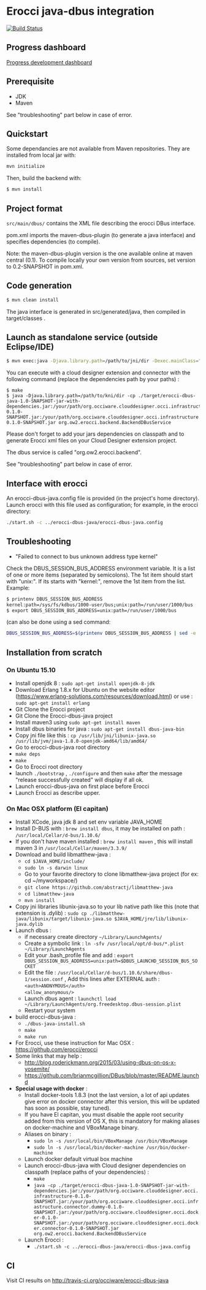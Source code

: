 # Erocci java-dbus integration

[![Build Status](https://travis-ci.org/occiware/erocci-dbus-java.svg?branch=master)](https://travis-ci.org/occiware/erocci-dbus-java)

## Progress dashboard
[Progress development dashboard](doc/devstatus.md)

## Prerequisite

* JDK
* Maven

See "troubleshooting" part below in case of error.

## Quickstart

Some dependancies are not available from Maven repositories. They are installed from local jar with:
```sh
mvn initialize
```

Then, build the backend with:

```sh
$ mvn install
```

## Project format

`src/main/dbus/` contains the XML file describing the erocci DBus interface.

pom.xml imports the maven-dbus-plugin (to generate a java interface)
and specifies dependencies (to compile).

Note: the maven-dbus-plugin version is the one available online at
maven central (0.1). To compile locally your own version from sources,
set version to 0.2-SNAPSHOT in pom.xml.

## Code generation

```sh
$ mvn clean install
```
The java interface is generated in src/generated/java, then compiled in
target/classes .

## Launch as standalone service (outside Eclipse/IDE)

```sh
$ mvn exec:java -Djava.library.path=/path/to/jni/dir -Dexec.mainClass="org.ow2.erocci.backend.BackendDBusService"
```

You can execute with a cloud designer extension and connector with the following command (replace the dependencies path by your paths) :
```
$ make
$ java -Djava.library.path=/path/to/kni/dir -cp ./target/erocci-dbus-java-1.0-SNAPSHOT-jar-with-dependencies.jar:/your/path/org.occiware.clouddesigner.occi.infrastructure-0.1.0-SNAPSHOT.jar:/your/path/org.occiware.clouddesigner.occi.infrastructure.connector.dummy-0.1.0-SNAPSHOT.jar org.ow2.erocci.backend.BackendDBusService
```

Please don't forget to add your jars dependencies on classpath and to generate Erocci xml files on your Cloud Designer extension project.

The dbus service is called "org.ow2.erocci.backend".

See "troubleshooting" part below in case of error.

## Interface with erocci

An erocci-dbus-java.config file is provided (in the project's home directory).
Launch erocci with this file used as configuration; for example, in the erocci directory:

```sh
./start.sh -c ../erocci-dbus-java/erocci-dbus-java.config
```

## Troubleshooting

* "Failed to connect to bus unknown address type kernel"

Check the DBUS_SESSION_BUS_ADDRESS environment variable. It is a list of one or more items (separated by semicolons).
The 1st item should start with "unix:". If its starts with "kernel:", remove the 1st item from the list.
Example:
```sh
$ printenv DBUS_SESSION_BUS_ADDRESS
kernel:path=/sys/fs/kdbus/1000-user/bus;unix:path=/run/user/1000/bus
$ export DBUS_SESSION_BUS_ADDRESS=unix:path=/run/user/1000/bus
```

(can also be done using a sed command:
```sh
DBUS_SESSION_BUS_ADDRESS=$(printenv DBUS_SESSION_BUS_ADDRESS | sed -e 's/kernel:.*;//' ).
```

## Installation from scratch
### On Ubuntu 15.10
* Install openjdk 8 : ```sudo apt-get install openjdk-8-jdk``` 
* Download Erlang 1.8.x for Ubuntu on the website editor (https://www.erlang-solutions.com/resources/download.html) or use : 
```sudo apt-get install erlang```
* Git Clone the Erocci project
* Git Clone the Erocci-dbus-java project
* Install maven3 using  ```sudo apt-get install maven```
* Install dbus binaries for java : ```sudo apt-get install dbus-java-bin```
* Copy jni file like this : ```cp /usr/lib/jni/libunix-java.so /usr/lib/jvm/java-1.8.0-openjdk-amd64/lib/amd64/```
* Go to erocci-dbus-java root directory
* ```make deps```
* ```make```
* Go to Erocci root directory
* launch ```./bootstrap``` , ```./configure``` and then ```make``` after the message "release successfully created" will display if all ok.
* Launch erocci-dbus-java on first place before Erocci
* Launch Erocci as describe upper.

### On Mac OSX platform (El capitan) 
* Install XCode, java jdk 8 and set env variable JAVA_HOME
* Install D-BUS with : ```brew install dbus```, it may be installed on path : ```/usr/local/Cellar/d-bus/1.10.6/```
* If you don't have maven installed : ```brew install maven``` , this will install maven 3 in ```/usr/local/Cellar/maven/3.3.9/```
* Download and build libmatthew-java : 
    * ```cd $JAVA_HOME/include/``` 
    * ```sudo ln -s darwin linux```
    * Go to your favorite directory to clone libmatthew-java project (for ex: cd ~/myworkspace/)
    * ```git clone https://github.com/abstractj/libmatthew-java```
    * ```cd libmatthew-java```
    * ```mvn install```
* Copy jni libraries libunix-java.so to your lib native path like this (note that extension is .dylib) : 
```sudo cp ./libmatthew-java/libunix/target/libunix-java.so $JAVA_HOME/jre/lib/libunix-java.dylib```
* Launch dbus :
    * if necessary create directory ```~/Library/LaunchAgents/```
    * Create a symbolic link : ```ln -sfv /usr/local/opt/d-bus/*.plist ~/Library/LaunchAgents```
    * Edit your .bash_profile file and add : ```export DBUS_SESSION_BUS_ADDRESS=unix:path=$DBUS_LAUNCHD_SESSION_BUS_SOCKET```
    * Edit the file :  ```/usr/local/Cellar/d-bus/1.10.6/share/dbus-1/session.conf``` , Add this lines after EXTERNAL auth :
            <br/>```<auth>ANONYMOUS</auth>```
  			<br/>```<allow_anonymous/>```
    * Launch dbus agent : ```launchctl load ~/Library/LaunchAgents/org.freedesktop.dbus-session.plist```
    * Restart your system
* build erocci-dbus-java :
    * ```./dbus-java-install.sh```
    * ```make```
    * ```make run```
* For Erocci, use these instruction for Mac OSX : https://github.com/erocci/erocci
* Some links that may help : 
    * http://blog.roderickmann.org/2015/03/using-dbus-on-os-x-yosemite/
    * https://github.com/brianmcgillion/DBus/blob/master/README.launchd
* <b>Special usage with docker</b> :
	* Install docker-tools 1.8.3 (not the last version, a lot of api updates give error on docker connector after this version, this will be updated has soon as possible, stay tuned).
	* If you have El capitan, you must disable the apple root security added from this version of OS X, this is mandatory for making aliases on docker-machine and VBoxManage binary.
	* Aliases on binary :
		* ```sudo ln -s /usr/local/bin/VBoxManage /usr/bin/VBoxManage```
		* ```sudo ln -s /usr/local/bin/docker-machine /usr/bin/docker-machine```
	* Launch docker default virtual box machine
	* Launch erocci-dbus-java with Cloud designer dependencies on classpath (replace paths of your dependencies) :
        * ```make```
		* ```java -cp ./target/erocci-dbus-java-1.0-SNAPSHOT-jar-with-dependencies.jar:/your/path/org.occiware.clouddesigner.occi.infrastructure-0.1.0-SNAPSHOT.jar:/your/path/org.occiware.clouddesigner.occi.infrastructure.connector.dummy-0.1.0-SNAPSHOT.jar:/your/path/org.occiware.clouddesigner.occi.docker-0.1.0-SNAPSHOT.jar:/your/path/org.occiware.clouddesigner.occi.docker.connector-0.1.0-SNAPSHOT.jar org.ow2.erocci.backend.BackendDBusService```
	* Launch Erocci :
		* ```./start.sh -c ../erocci-dbus-java/erocci-dbus-java.config```

## CI

Visit CI results on http://travis-ci.org/occiware/erocci-dbus-java

